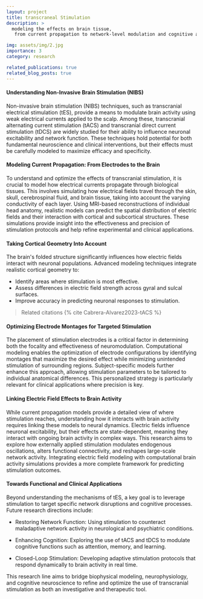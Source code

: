 ```yaml
---
layout: project
title: transcraneal Stimulation
description: >
  modeling the effects on brain tissue, 
   from current propagation to network-level modulation and cognitive applications.

img: assets/img/2.jpg
importance: 3
category: research

related_publications: true
related_blog_posts: true
---
```


#### Understanding Non-Invasive Brain Stimulation (NIBS)

Non-invasive brain stimulation (NIBS) techniques, such as transcranial electrical stimulation (tES), provide a means to
modulate brain activity using weak electrical currents applied to the scalp. Among these, transcranial alternating
current stimulation (tACS) and transcranial direct current stimulation (tDCS) are widely studied for their ability to
influence neuronal excitability and network function. These techniques hold potential for both fundamental neuroscience
and clinical interventions, but their effects must be carefully modeled to maximize efficacy and specificity.

#### Modeling Current Propagation: From Electrodes to the Brain

To understand and optimize the effects of transcranial stimulation, it is crucial to model how electrical currents
propagate through biological tissues. This involves simulating how electrical fields travel through the skin, skull,
cerebrospinal fluid, and brain tissue, taking into account the varying conductivity of each layer. Using MRI-based
reconstructions of individual head anatomy, realistic models can predict the spatial distribution of electric fields and
their interaction with cortical and subcortical structures. These simulations provide insight into the effectiveness and
precision of stimulation protocols and help refine experimental and clinical applications.

#### Taking Cortical Geometry Into Account

The brain's folded structure significantly influences how electric fields interact with neuronal populations. Advanced
modeling techniques integrate realistic cortical geometry to:

- Identify areas where stimulation is most effective.
- Assess differences in electric field strength across gyral and sulcal surfaces.
- Improve accuracy in predicting neuronal responses to stimulation.

> Related citations {% cite Cabrera-Alvarez2023-tACS %}

#### Optimizing Electrode Montages for Targeted Stimulation

The placement of stimulation electrodes is a critical factor in determining both the focality and effectiveness of
neuromodulation. Computational modeling enables the optimization of electrode configurations by identifying montages
that maximize the desired effect while minimizing unintended stimulation of surrounding regions. Subject-specific models
further enhance this approach, allowing stimulation parameters to be tailored to individual anatomical differences. This
personalized strategy is particularly relevant for clinical applications where precision is key.

#### Linking Electric Field Effects to Brain Activity

While current propagation models provide a detailed view of where stimulation reaches, understanding how it interacts
with brain activity requires linking these models to neural dynamics. Electric fields influence neuronal excitability,
but their effects are state-dependent, meaning they interact with ongoing brain activity in complex ways. This research
aims to explore how externally applied stimulation modulates endogenous oscillations, alters functional connectivity,
and reshapes large-scale network activity. Integrating electric field modeling with computational brain activity
simulations provides a more complete framework for predicting stimulation outcomes.

#### Towards Functional and Clinical Applications

Beyond understanding the mechanisms of tES, a key goal is to leverage stimulation to target specific network disruptions
and cognitive processes. Future research directions include:

- Restoring Network Function: Using stimulation to counteract maladaptive network activity in neurological and
  psychiatric conditions.

- Enhancing Cognition: Exploring the use of tACS and tDCS to modulate cognitive functions such as attention, memory, and
  learning.
- Closed-Loop Stimulation: Developing adaptive stimulation protocols that respond dynamically to brain activity in real
  time.

This research line aims to bridge biophysical modeling, neurophysiology, and cognitive neuroscience to refine and
optimize the use of transcranial stimulation as both an investigative and therapeutic tool.